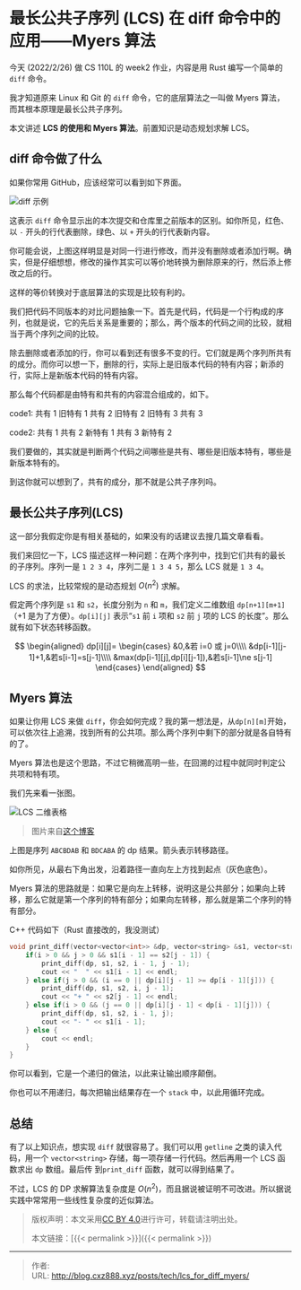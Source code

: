 # 最长公共子序列 (LCS) 在 diff 命令中的应用——Myers 算法


今天 (2022/2/26) 做 CS 110L 的 week2 作业，内容是用 Rust 编写一个简单的 `diff` 命令。

<!--more-->

我才知道原来 Linux 和 Git 的 `diff` 命令，它的底层算法之一叫做 Myers 算法，而其根本原理是最长公共子序列。

本文讲述 **LCS 的使用和 Myers 算法**。前置知识是动态规划求解 LCS。

<!--more-->

## diff 命令做了什么

如果你常用 GitHub，应该经常可以看到如下界面。

![diff 示例](/images/what_diff_does.png)

这表示 `diff` 命令显示出的本次提交和仓库里之前版本的区别。如你所见，红色、以 `-` 开头的行代表删除，绿色、以 `+` 开头的行代表新内容。

你可能会说，上图这样明显是对同一行进行修改，而并没有删除或者添加行啊。确实，但是仔细想想，修改的操作其实可以等价地转换为删除原来的行，然后添上修改之后的行。

这样的等价转换对于底层算法的实现是比较有利的。

我们把代码不同版本的对比问题抽象一下。首先是代码，代码是一个行构成的序列，也就是说，它的先后关系是重要的；那么，两个版本的代码之间的比较，就相当于两个序列之间的比较。

除去删除或者添加的行，你可以看到还有很多不变的行。它们就是两个序列所共有的成分。而你可以想一下，删除的行，实际上是旧版本代码的特有内容；新添的行，实际上是新版本代码的特有内容。

那么每个代码都是由特有和共有的内容混合组成的，如下。

code1: 共有 1 旧特有 1 共有 2 旧特有 2 旧特有 3 共有 3

code2: 共有 1 共有 2 新特有 1 共有 3 新特有 2

我们要做的，其实就是判断两个代码之间哪些是共有、哪些是旧版本特有，哪些是新版本特有的。

到这你就可以想到了，共有的成分，那不就是公共子序列吗。

## 最长公共子序列(LCS)

这一部分我假定你是有相关基础的，如果没有的话建议去搜几篇文章看看。

我们来回忆一下，LCS 描述这样一种问题：在两个序列中，找到它们共有的最长的子序列。序列一是 `1 2 3 4`，序列二是 `1 3 4 5`，那么 LCS 就是 `1 3 4`。

LCS 的求法，比较常规的是动态规划 $O(n^2)$ 求解。

假定两个序列是 `s1` 和 `s2`，长度分别为 `n` 和 `m`，我们定义二维数组 `dp[n+1][m+1]`（+1 是为了方便）。`dp[i][j]` 表示“`s1` 前 `i` 项和 `s2` 前 `j` 项的 LCS 的长度”。那么就有如下状态转移函数。

$$
\begin{aligned}
dp[i][j]=
\begin{cases}
&0,&若 i=0 或 j=0\\\\
&dp[i-1][j-1]+1,&若s[i-1]=s[j-1]\\\\
&max(dp[i-1][j],dp[i][j-1]),&若s[i-1]\ne s[j-1]
\end{cases}
\end{aligned}
$$

## Myers 算法

如果让你用 LCS 来做 `diff`，你会如何完成？我的第一想法是，从`dp[n][m]`开始，可以依次往上追溯，找到所有的公共项。那么两个序列中剩下的部分就是各自特有的了。

Myers 算法也是这个思路，不过它稍微高明一些，在回溯的过程中就同时判定公共项和特有项。

我们先来看一张图。

![LCS 二维表格](/images/LCS_grid.png)

> 图片来自[这个博客](https://www.cnblogs.com/zqybegin/p/13734107.html)

上图是序列 `ABCBDAB` 和 `BDCABA` 的 dp 结果。箭头表示转移路径。

如你所见，从最右下角出发，沿着路径一直向左上方找到起点（灰色底色）。

Myers 算法的思路就是：如果它是向左上转移，说明这是公共部分；如果向上转移，那么它就是第一个序列的特有部分；如果向左转移，那么就是第二个序列的特有部分。

C++ 代码如下（Rust 直接改的，我没测试）

```cpp
void print_diff(vector<vector<int>> &dp, vector<string> &s1, vector<string> &s2, int i, int j) {
    if(i > 0 && j > 0 && s1[i - 1] == s2[j - 1]) {
        print_diff(dp, s1, s2, i - 1, j - 1);
        cout << "  " << s1[i - 1] << endl;
    } else if(j > 0 && (i == 0 || dp[i][j - 1] >= dp[i - 1][j])) {
        print_diff(dp, s1, s2, i, j - 1);
        cout << "+ " << s2[j - 1] << endl;
    } else if(i > 0 && (j == 0 || dp[i][j - 1] < dp[i - 1][j])) {
        print_diff(dp, s1, s2, i - 1, j);
        cout << "- " << s1[i - 1];
    } else {
        cout << endl;
    }
}
```

你可以看到，它是一个递归的做法，以此来让输出顺序颠倒。

你也可以不用递归，每次把输出结果存在一个 `stack` 中，以此用循环完成。

## 总结

有了以上知识点，想实现 `diff` 就很容易了。我们可以用 `getline` 之类的读入代码，用一个 `vector<string>` 存储，每一项存储一行代码。然后再用一个 LCS 函数求出 `dp` 数组。最后传 到`print_diff` 函数，就可以得到结果了。

不过，LCS 的 DP 求解算法复杂度是 $O(n^2)$，而且据说被证明不可改进。所以据说实践中常常用一些线性复杂度的近似算法。

> 版权声明：本文采用<a rel="license" href="http://creativecommons.org/licenses/by/4.0/">CC BY 4.0</a>进行许可，转载请注明出处。
>
> 本文链接：[{{< permalink >}}]({{< permalink >}})


---

> 作者: <no value>  
> URL: http://blog.cxz888.xyz/posts/tech/lcs_for_diff_myers/  

